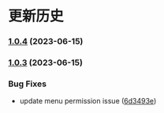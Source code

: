 # 更新历史 


### [1.0.4](https://github.com/xinguangduan/edu-equipment-platform/compare/v1.0.3...v1.0.4) (2023-06-15)

### [1.0.3](https://github.com/xinguangduan/edu-equipment-platform/compare/v1.0.2...v1.0.3) (2023-06-15)


### Bug Fixes

* update menu permission issue ([6d3493e](https://github.com/xinguangduan/edu-equipment-platform/commit/6d3493e2c9de5f37a98ef4e2fe5103b81d22a489))

